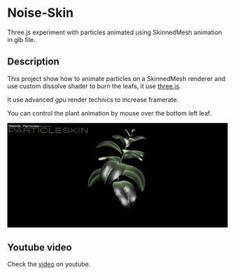 # Noise-Skin

Three.js experiment with particles animated using SkinnedMesh animation in glb file.

## Description

This project show how to animate particles on a SkinnedMesh renderer and use custom dissolve shader to burn the leafs, it use [three.js](https://threejs.org/).

It use advanced gpu render technics to increase framerate.

You can control the plant animation by mouse over the bottom left leaf.

![preview](./images/preview.jpg)

## Youtube video

Check the [video](https://youtu.be/AiVA9zx5DnA) on youtube.